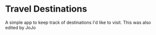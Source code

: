 # Travel Destinations

A simple app to keep track of destinations I'd like to visit.
This was also edited by JoJo
